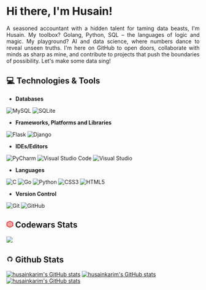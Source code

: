 # Hi there, I'm Husain!

<p align="justify">
A seasoned accountant with a hidden talent for taming data beasts, I'm Husain. My toolbox? Golang, Python, SQL – the languages of logic and magic. My playground? AI and data science, where numbers dance to reveal unseen truths. I'm here on GitHub to open doors, collaborate with minds as sharp as mine, and contribute to projects that push the boundaries of possibility. Let's make some data sing!
</p>

## 💻 Technologies & Tools

* **Databases**

![MySQL](https://img.shields.io/badge/mysql-%2300f.svg?style=for-the-badge&logo=mysql&logoColor=white)
![SQLite](https://img.shields.io/badge/sqlite-%2307405e.svg?style=for-the-badge&logo=sqlite&logoColor=white)

* **Frameworks, Platforms and Libraries**

![Flask](https://img.shields.io/badge/flask-%23000.svg?style=for-the-badge&logo=flask&logoColor=white)
![Django](https://img.shields.io/badge/django-%23092E20.svg?style=for-the-badge&logo=django&logoColor=white)

* **IDEs/Editors**

![PyCharm](https://img.shields.io/badge/pycharm-143?style=for-the-badge&logo=pycharm&logoColor=black&color=black&labelColor=green)
![Visual Studio Code](https://img.shields.io/badge/Visual%20Studio%20Code-0078d7.svg?style=for-the-badge&logo=visual-studio-code&logoColor=white)
![Visual Studio](https://img.shields.io/badge/Visual%20Studio-5C2D91.svg?style=for-the-badge&logo=visual-studio&logoColor=white)


* **Languages**

![C](https://img.shields.io/badge/c-%2300599C.svg?style=for-the-badge&logo=c&logoColor=white)
![Go](https://img.shields.io/badge/go-%2300ADD8.svg?style=for-the-badge&logo=go&logoColor=white)
![Python](https://img.shields.io/badge/python-3670A0?style=for-the-badge&logo=python&logoColor=ffdd54)
![CSS3](https://img.shields.io/badge/css3-%231572B6.svg?style=for-the-badge&logo=css3&logoColor=white)
![HTML5](https://img.shields.io/badge/html5-%23E34F26.svg?style=for-the-badge&logo=html5&logoColor=white)

* **Version Control**

![Git](https://img.shields.io/badge/git-%23F05033.svg?style=for-the-badge&logo=git&logoColor=white)
![GitHub](https://img.shields.io/badge/github-%23121011.svg?style=for-the-badge&logo=github&logoColor=white)

## <img src="img/image.png" width="18" height="18"/> Codewars Stats

<p>
    <a href="https://www.codewars.com/users/husainkarim">
      <img src="https://github.r2v.ch/codewars?user=husainkarim&top_languages=true" />
    </a>
</p>

## <img src="img/GitHub.png" width="18" height="18"/> Github Stats

[![husainkarim's GitHub stats](http://github-profile-summary-cards.vercel.app/api/cards/profile-details?username=husainkarim&theme=dark)](https://github.com/husainkarim)
[![husainkarim's GitHub stats](http://github-profile-summary-cards.vercel.app/api/cards/repos-per-language?username=husainkarim&theme=dark)](https://github.com/husainkarim)
[![husainkarim's GitHub stats](http://github-profile-summary-cards.vercel.app/api/cards/stats?username=husainkarim&theme=dark)](https://github.com/husainkarim)
